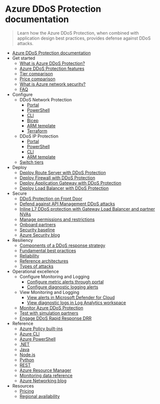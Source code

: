 # Azure DDoS Protection documentation
> Learn how the Azure DDoS Protection, when combined with application design best practices, provides defense against DDoS attacks.
  - [Azure DDoS Protection documentation](https://learn.microsoft.com/en-us/azure/ddos-protection/)
  - Get started
    - [What is Azure DDoS Protection?](https://learn.microsoft.com/en-us/azure/ddos-protection/ddos-protection-overview)
    - [Azure DDoS Protection features](https://learn.microsoft.com/en-us/azure/ddos-protection/ddos-protection-features)
    - [Tier comparison](https://learn.microsoft.com/en-us/azure/ddos-protection/ddos-protection-sku-comparison)
    - [Price comparison](https://learn.microsoft.com/en-us/azure/ddos-protection/ddos-pricing-guide)
    - [What is Azure network security?](https://learn.microsoft.com/azure/networking/security/network-security?toc=/azure/ddos-protection/toc.json)
    - [FAQ](https://learn.microsoft.com/en-us/azure/ddos-protection/ddos-faq.yml)
  - Configure
    - DDoS Network Protection
      - [Portal](https://learn.microsoft.com/en-us/azure/ddos-protection/manage-ddos-protection)
      - [PowerShell](https://learn.microsoft.com/en-us/azure/ddos-protection/manage-ddos-protection-powershell)
      - [CLI](https://learn.microsoft.com/en-us/azure/ddos-protection/manage-ddos-protection-cli)
      - [Bicep](https://learn.microsoft.com/en-us/azure/ddos-protection/manage-ddos-protection-bicep)
      - [ARM template](https://learn.microsoft.com/en-us/azure/ddos-protection/manage-ddos-protection-template)
      - [Terraform](https://learn.microsoft.com/en-us/azure/ddos-protection/manage-ddos-protection-terraform)
    - DDoS IP Protection
      - [Portal](https://learn.microsoft.com/en-us/azure/ddos-protection/manage-ddos-ip-protection-portal)
      - [PowerShell](https://learn.microsoft.com/en-us/azure/ddos-protection/manage-ddos-protection-powershell-ip)
      - [CLI](https://learn.microsoft.com/en-us/azure/ddos-protection/manage-ddos-ip-protection-cli)
      - [ARM template](https://learn.microsoft.com/en-us/azure/ddos-protection/manage-ddos-ip-protection-template)
    - [Switch tiers](https://learn.microsoft.com/en-us/azure/ddos-protection/ddos-switch-ddos-protection-tier)
  - Deploy
    - [Deploy Route Server with DDoS Protection](https://learn.microsoft.com/en-us/azure/route-server/tutorial-protect-route-server-ddos?toc=/azure/ddos-protection/TOC.json)
    - [Deploy Firewall with DDoS Protection](https://learn.microsoft.com/en-us/azure/firewall/tutorial-protect-firewall-ddos?toc=/azure/ddos-protection/TOC.json)
    - [Deploy Application Gateway with DDoS Protection](https://learn.microsoft.com/en-us/azure/application-gateway/tutorial-protect-application-gateway-ddos?toc=/azure/ddos-protection/TOC.json)
    - [Deploy Load Balancer with DDoS Protection](https://learn.microsoft.com/en-us/azure/load-balancer/tutorial-protect-load-balancer-ddos?toc=/azure/ddos-protection/TOC.json)
  - Secure
    - [DDoS Protection on Front Door](https://learn.microsoft.com/en-us/azure/frontdoor/front-door-ddos?toc=/azure/ddos-protection/TOC.json)
    - [Defend against API Management DDoS attacks](https://learn.microsoft.com/en-us/azure/api-management/protect-with-ddos-protection?toc=/azure/ddos-protection/TOC.json)
    - [Inline L7 DDoS protection with Gateway Load Balancer and partner NVAs](https://learn.microsoft.com/en-us/azure/ddos-protection/inline-protection-glb)
    - [Manage permissions and restrictions](https://learn.microsoft.com/en-us/azure/ddos-protection/manage-permissions)
    - [Onboard partners](https://learn.microsoft.com/en-us/azure/ddos-protection/ddos-protection-partner-onboarding)
    - [Security baseline](https://learn.microsoft.com/security/benchmark/azure/baselines/azure-ddos-protection-security-baseline?toc=%2fazure%2fddos-protection%2ftoc.json)
    - [Azure Security blog](https://techcommunity.microsoft.com/category/azure-network-security/blog/azurenetworksecurityblog)
  - Resiliency
    - [Components of a DDoS response strategy](https://learn.microsoft.com/en-us/azure/ddos-protection/ddos-response-strategy)
    - [Fundamental best practices](https://learn.microsoft.com/en-us/azure/ddos-protection/fundamental-best-practices)
    - [Reliability](https://learn.microsoft.com/en-us/azure/reliability/reliability-ddos?toc=/azure/ddos-protection/TOC.json)
    - [Reference architectures](https://learn.microsoft.com/en-us/azure/ddos-protection/ddos-protection-reference-architectures)
    - [Types of attacks](https://learn.microsoft.com/en-us/azure/ddos-protection/types-of-attacks)
  - Operational excellence
    - Configure Monitoring and Logging
      - [Configure metric alerts through portal](https://learn.microsoft.com/en-us/azure/ddos-protection/alerts)
      - [Configure diagnostic logging alerts](https://learn.microsoft.com/en-us/azure/ddos-protection/ddos-diagnostic-alert-templates)
    - View Monitoring and Logging
      - [View alerts in Microsoft Defender for Cloud](https://learn.microsoft.com/en-us/azure/ddos-protection/ddos-view-alerts-defender-for-cloud)
      - [View diagnostic logs in Log Analytics workspace](https://learn.microsoft.com/en-us/azure/ddos-protection/ddos-view-diagnostic-logs)
    - [Monitor Azure DDoS Protection](https://learn.microsoft.com/en-us/azure/ddos-protection/monitor-ddos-protection)
    - [Test with simulation partners](https://learn.microsoft.com/en-us/azure/ddos-protection/test-through-simulations)
    - [Engage DDoS Rapid Response DRR](https://learn.microsoft.com/en-us/azure/ddos-protection/ddos-rapid-response)
  - Reference
    - [Azure Policy built-ins](https://learn.microsoft.com/en-us/azure/ddos-protection/policy-reference)
    - [Azure CLI](https://learn.microsoft.com/cli/azure/network/ddos-protection)
    - [Azure PowerShell](https://learn.microsoft.com/powershell/module/Az.Network/New-AzDdosProtectionPlan)
    - [.NET](https://learn.microsoft.com/dotnet/api/)
    - [Java](https://learn.microsoft.com/java/api/)
    - [Node.js](https://azure.microsoft.com/develop/nodejs/)
    - [Python](https://azure.microsoft.com/develop/python/)
    - [REST](https://learn.microsoft.com/rest/api/virtualnetwork/ddosprotectionplans)
    - [Azure Resource Manager](https://learn.microsoft.com/en-us/azure/azure-resource-manager/management/overview)
    - [Monitoring data reference](https://learn.microsoft.com/en-us/azure/ddos-protection/monitor-ddos-protection-reference)
    - [Azure Networking blog](https://techcommunity.microsoft.com/category/azure/blog/azurenetworkingblog)
  - Resources
    - [Pricing](https://azure.microsoft.com/pricing/details/ddos-protection/)
    - [Regional availability](https://azure.microsoft.com/global-infrastructure/services/?products=ddos-protection)
